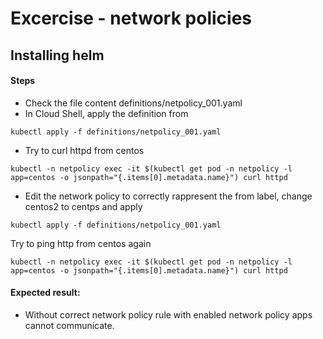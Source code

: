# Excercise - network policies
## Installing helm
#### Steps
- Check the file content definitions/netpolicy_001.yaml
- In Cloud Shell, apply the definition from 
```
kubectl apply -f definitions/netpolicy_001.yaml
```
- Try to curl httpd from centos
```
kubectl -n netpolicy exec -it $(kubectl get pod -n netpolicy -l app=centos -o jsonpath="{.items[0].metadata.name}") curl httpd
```
- Edit the network policy to correctly rappresent the from label,
change centos2 to centps and apply
```
kubectl apply -f definitions/netpolicy_001.yaml
```
Try to ping http from centos again

```
kubectl -n netpolicy exec -it $(kubectl get pod -n netpolicy -l app=centos -o jsonpath="{.items[0].metadata.name}") curl httpd
```
#### Expected result: 
- Without correct network policy rule with enabled network policy apps 
cannot communicate.